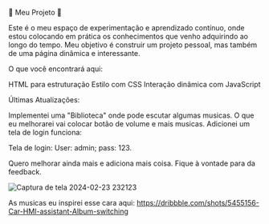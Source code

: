 🚀 Meu Projeto 🚀

Este é o meu espaço de experimentação e aprendizado contínuo, onde estou colocando em prática os conhecimentos que venho adquirindo ao longo do tempo. Meu objetivo é construir um projeto pessoal, mas também de uma página dinâmica e interessante.

O que você encontrará aqui:

HTML para estruturação
Estilo com CSS
Interação dinâmica com JavaScript

Últimas Atualizações:

Implementei uma "Biblioteca" onde pode escutar algumas musicas. O que eu melhorarei vai colocar botão de volume e mais musicas.
Adicionei um tela de login funciona: 



Tela de login:
User: admin; pass: 123.


Quero melhorar ainda mais e adiciona mais coisa. Fique à vontade para da feedback.


![Captura de tela 2024-02-23 232123](https://github.com/LAKAKKK/POTI-DQS/assets/158624405/fbbe177c-c404-4ce0-add9-dc698544100b)



As musicas eu inspirei esse cara aqui: https://dribbble.com/shots/5455156-Car-HMI-assistant-Album-switching
